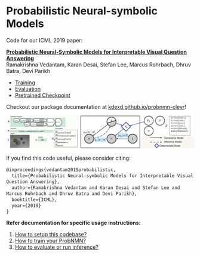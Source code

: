 Probabilistic Neural-symbolic Models
====================================

Code for our ICML 2019 paper:

**[Probabilistic Neural-Symbolic Models for Interpretable Visual Question Answering][1]**  
Ramakrishna Vedantam, Karan Desai, Stefan Lee, Marcus Rohrbach, Dhruv Batra, Devi Parikh

  * [Training](#training)
  * [Evaluation](#evaluation)
  * [Pretrained Checkpoint](#pretrained-checkpoint)

Checkout our package documentation at
[kdexd.github.io/probnmn-clevr](https://kdexd.github.io/probnmn-clevr)!

![probnmn-model](docs/_static/probnmn_model.jpg)

If you find this code useful, please consider citing:

```text
@inproceedings{vedantam2019probabilistic,
  title={Probabilistic Neural-symbolic Models for Interpretable Visual Question Answering},
  author={Ramakrishna Vedantam and Karan Desai and Stefan Lee and Marcus Rohrbach and Dhruv Batra and Devi Parikh},
  booktitle={ICML},
  year={2019}
}
```

**Refer documentation for specific usage instructions:**

1. [How to setup this codebase?][2]
2. [How to train your ProbNMN?][3]
3. [How to evaluate or run inference?][4]

[1]: https://arxiv.org/abs/1902.07864
[2]: https://kdexd.github.io/probnmn-clevr/probnmn/usage/setup_dependencies.html
[3]: https://kdexd.github.io/probnmn-clevr/probnmn/usage/training.html
[4]: https://kdexd.github.io/probnmn-clevr/probnmn/usage/evaluation_inference.html
